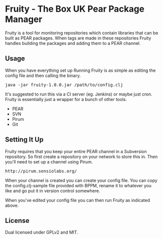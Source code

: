 
# Fruity - The Box UK Pear Package Manager

Fruity is a tool for monitoring repositories which contain libraries that can be
built as PEAR packages.  When tags are made in these repositories Fruity handles
building the packages and adding them to a PEAR channel.

## Usage

When you have everything set up Running Fruity is as simple as editing the config
file and then calling the binary.

<pre>
java -jar fruity-1.0.0.jar /path/to/config.clj
</pre>

It's suggested to run this via a CI server (eg. Jenkins) or maybe just cron.
Fruity is essentially just a wrapper for a bunch of other tools.

* PEAR
* SVN
* Pirum
* Git

## Setting It Up

Fruity requires that you keep your entire PEAR channel in a Subversion repository.
So first create a repository on your network to store this in.  Then you'll
need to set up a channel using Pirum.

<pre>
http://pirum.sensiolabs.org/
</pre>

When your channel is created you can create your config file.  You can copy
the config.clj-sample file provided with BPPM, rename it to whatever you like
and go put it in version control somewhere.

When you've edited your config file you can then run Fruity as indicated above.

## License

Dual licensed under GPLv2 and MIT.

